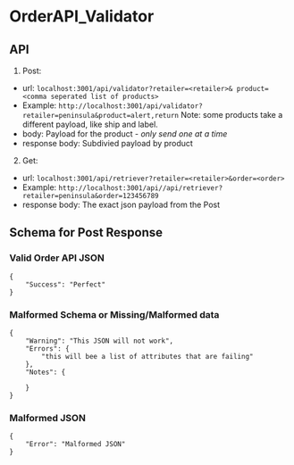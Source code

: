 # OrderAPI_Validator

## API

1) Post:
- url: ```localhost:3001/api/validator?retailer=<retailer>& product=<comma seperated list of products>```
- Example: ```http://localhost:3001/api/validator?retailer=peninsula&product=alert,return``` Note: some products take a different payload, like ship and label. 
- body: Payload for the product - *only send one at a time*
- response body: Subdivied payload by product
2) Get:
- url: ```localhost:3001/api/retriever?retailer=<retailer>&order=<order>```
- Example: ```http://localhost:3001/api//api/retriever?retailer=peninsula&order=123456789```
- response body: The exact json payload from the Post



## Schema for Post Response

### Valid Order API JSON
```
{
	"Success": "Perfect"
}
```

### Malformed Schema or Missing/Malformed data
```
{
	"Warning": "This JSON will not work",
	"Errors": {
		"this will bee a list of attributes that are failing"
	},
	"Notes": {

	}
}
```

### Malformed JSON
```
{
	"Error": "Malformed JSON"
}
```


